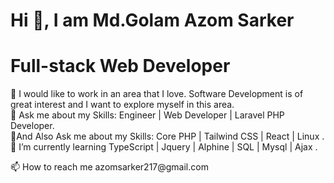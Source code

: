 # Hi 👋, I am Md.Golam Azom Sarker
# Full-stack Web Developer
 <p>👯 I would like to work in an area that I love. Software Development is of great interest and I want to explore myself in this area.<br>
🌱 Ask me about my Skills: Engineer | Web Developer | Laravel PHP Developer.<br>
 🌱And Also Ask me about my Skills: Core PHP | Tailwind CSS | React | Linux .<br>
 💬 I’m currently learning TypeScript | Jquery | Alphine | SQL | Mysql | Ajax .</p>
 📫 How to reach me azomsarker217@gmail.com
